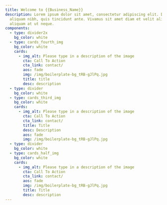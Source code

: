 ```yaml
---
title: Welcome to {{Business_Name}}
description: Lorem ipsum dolor sit amet, consectetur adipiscing elit. Duis at
  aliquam nibh, quis tincidunt ante. Vivamus sit amet diam et velit aliquam
  aliquam at ut neque.
components:
  - type: divider2x
    bg_color: white
  - type: cards_fourth_img
    bg_color: white
    cards:
      - img_alt: Please type in a description of the image
        cta: Call To Action
        cta_link: contact/
        aos: fade
        img: /img/boilerplate-bg_tRB-gJlPq.jpg
        title: title
        desc: description
  - type: divider
    bg_color: white
  - type: cards_third_img
    bg_color: white
    cards:
      - img_alt: Please type in a description of the image
        cta: Call To Action
        cta_link: contact/
        title: Title
        desc: Description
        aos: fade
        img: /img/boilerplate-bg_tRB-gJlPq.jpg
  - type: divider
    bg_color: white
  - type: cards_half_img
    bg_color: white
    cards:
      - img_alt: Please type in a description of the image
        cta: Call To Action
        cta_link: contact/
        aos: fade
        img: /img/boilerplate-bg_tRB-gJlPq.jpg
        title: Title
        desc: description
---
```

